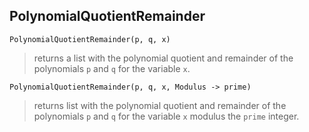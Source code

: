 ## PolynomialQuotientRemainder

``` 
PolynomialQuotientRemainder(p, q, x)
``` 

> returns a list with the polynomial quotient and remainder of the polynomials `p` and `q` for the variable `x`.

``` 
PolynomialQuotientRemainder(p, q, x, Modulus -> prime)
``` 

> returns list with the polynomial quotient and remainder of the polynomials `p` and `q` for the variable `x` modulus the `prime` integer.
 